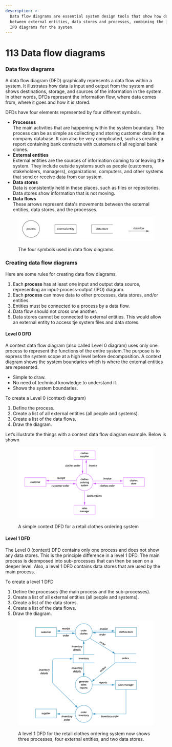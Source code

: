 ```yaml
---
description: >-
  Data flow diagrams are essential system design tools that show how data flows
  between external entities, data stores and processes, combining the individual
  IPO diagrams for the system.
---
```


# 113 Data flow diagrams

### Data flow diagrams

A data flow diagram (DFD) graphically represents a data flow within a system. It illustrates how data is input and output from the system and shows destinations, storage, and sources of the information in the system. In other words, DFDs represent the information flow, where data comes from, where it goes and how it is stored.

DFDs have four elements represented by four different symbols.

* **Processes**\
  The main activities that are happening within the system boundary. The process can be as simple as collecting and storing customer data in the company database. It can also be very complicated, such as creating a report containing bank contracts with customers of all regional bank clones.
* **External entities**\
  External entities are the sources of information coming to or leaving the system. They include outside systems such as people (customers, stakeholders, managers), organizations, computers, and other systems that send or receive data from our system.
* **Data stores**\
  Data is consistently held in these places, such as files or repositories. Data stores show information that is not moving.&#x20;
* **Data flows**\
  These arrows represent data's movements between the external entities, data stores, and the processes.

<figure><img src="../../../.gitbook/assets/102-dfd-symbols.jpg" alt=""><figcaption><p>The four symbols used in data flow diagrams.</p></figcaption></figure>

### Creating data flow diagrams

Here are some rules for creating data flow diagrams.

1. Each **process** has at least one input and output data source, representing an input-process-output (IPO) diagram.
2. Each **process** can move data to other processes, data stores, and/or entities.
3. Entities must be connected to a process by a data flow.
4. Data flow should not cross one another.
5. Data stores cannot be connected to external entities. This would allow an external entity to access tje system files and data stores.

#### Level 0 DFD

A context data flow diagram (also called Level 0 diagram) uses only one process to represent the functions of the entire system.The purpose is to express the system scope at a high level before decomposition. A context diagram shows the system boundaries which is where the external entities are repesented.

* Simple to draw.
* No need of technical knowledge to understand it.
* Shows the system boundaries.

To create a Level 0 (context) diagram)

1. Define the process.
2. Create a list of all external entities (all people and systems).
3. Create a list of the data flows.
4. Draw the diagram.

Let’s illustrate the things with a context data flow diagram example. Below is shown&#x20;

<figure><img src="../../../.gitbook/assets/102-level0-dfd.png" alt=""><figcaption><p>A simple context DFD for a retail clothes ordering system</p></figcaption></figure>

#### Level 1 DFD

The Level 0 (context) DFD contains only one process and does not show any data stores. This is the principle difference in a level 1 DFD. The main process is deomposed into sub-processes that can then be seen on a deeper level. Also, a level 1 DFD contains data stores that are used by the main process.

To create a level 1 DFD

1. Define the processes (the main process and the sub-processes).
2. Create a list of all external entities (all people and systems).
3. Create a list of the data stores.
4. Create a list of the data flows.
5. Draw the diagram.

<figure><img src="../../../.gitbook/assets/102-level1-dfd.png" alt=""><figcaption><p>A level 1 DFD for the retail clothes ordering system now shows three processes, four external entities, and two data stores.</p></figcaption></figure>
